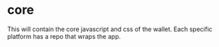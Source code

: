 # core
This will contain the core javascript and css of the wallet. Each specific platform has a repo that wraps the app.
